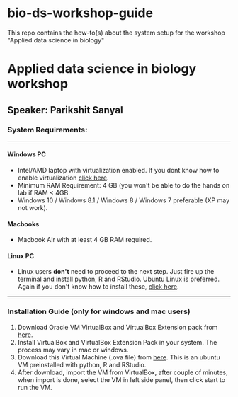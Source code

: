 # bio-ds-workshop-guide
This repo contains the how-to(s) about the system setup for the workshop "Applied data science in biology"


# Applied data science in biology workshop
## Speaker: Parikshit Sanyal
### System Requirements:
<hr />


####  Windows PC

- Intel/AMD laptop with virtualization enabled. If you dont know how to enable virtualization [click here](http://bfy.tw/Mzsq).
- Minimum RAM Requirement: 4 GB (you won't be able to do the hands on lab if RAM < 4GB.
- Windows 10 / Windows 8.1 / Windows 8 / Windows 7 preferable (XP may not work).

#### Macbooks
- Macbook Air with at least 4 GB RAM required.

#### Linux PC
- Linux users **don't** need to proceed to the next step. Just fire up the terminal and install python, R and RStudio. Ubuntu Linux is preferred. Again if you don't know how to install these, [click here](http://bfy.tw/Mzt6).


<hr />


### Installation Guide (only for windows and mac users)

1. Download Oracle VM VirtualBox and VirtualBox Extension pack from [here](https://www.virtualbox.org/).
2. Install VirtualBox and VirtualBox Extension Pack in your system. The process may vary in mac or windows.
3.  Download this Virtual Machine (.ova file) from [here](https://drive.google.com/open?id=1ysXdhs78RAI0yDc1an2SF-c6NZ5ffqbm). This is an ubuntu VM preinstalled with python, R and RStudio.
4. After download, import the VM from VirtualBox, after couple of minutes, when import is done, select the VM in left side panel, then click start to run the VM.
